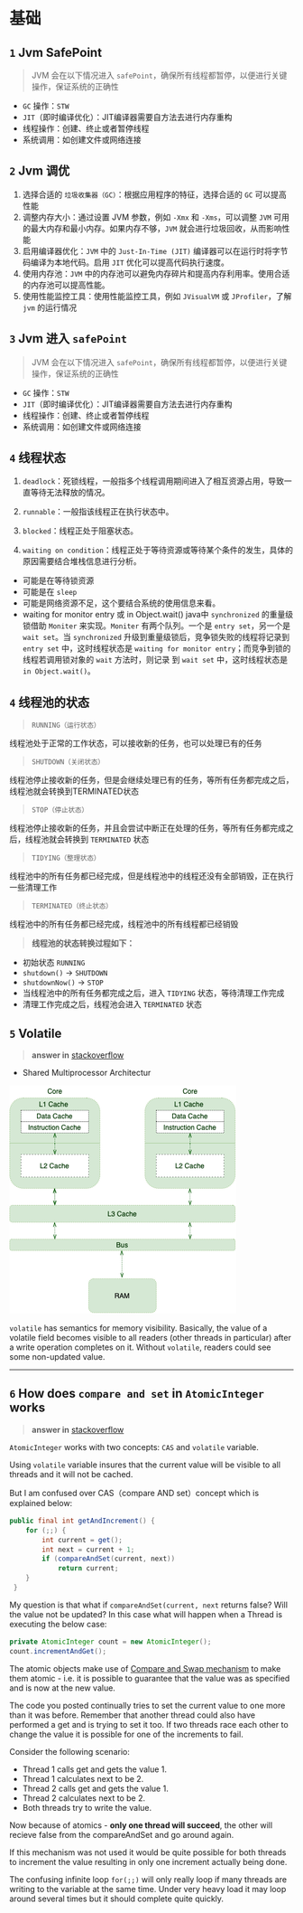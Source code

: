 # 基础

## `1` Jvm SafePoint

> JVM 会在以下情况进入 `safePoint`，确保所有线程都暂停，以便进行关键操作，保证系统的正确性

- `GC` 操作：`STW`
- `JIT`（即时编译优化）：JIT编译器需要自方法去进行内存重构
- 线程操作：创建、终止或者暂停线程
- 系统调用：如创建文件或网络连接

## `2` Jvm 调优

1. 选择合适的 `垃圾收集器（GC）`：根据应用程序的特征，选择合适的 `GC` 可以提高性能
2. 调整内存大小：通过设置 JVM 参数，例如 `-Xmx` 和 `-Xms`，可以调整 `JVM` 可用的最大内存和最小内存。如果内存不够，`JVM` 就会进行垃圾回收，从而影响性能
3. 启用编译器优化：`JVM` 中的 `Just-In-Time (JIT)` 编译器可以在运行时将字节码编译为本地代码。启用 `JIT` 优化可以提高代码执行速度。
4. 使用内存池：`JVM` 中的内存池可以避免内存碎片和提高内存利用率。使用合适的内存池可以提高性能。
5. 使用性能监控工具：使用性能监控工具，例如 `JVisualVM` 或 `JProfiler`，了解 `jvm` 的运行情况

## `3` Jvm 进入 `safePoint`

> JVM 会在以下情况进入 `safePoint`，确保所有线程都暂停，以便进行关键操作，保证系统的正确性

- `GC` 操作：`STW`
- `JIT`（即时编译优化）：JIT编译器需要自方法去进行内存重构
- 线程操作：创建、终止或者暂停线程
- 系统调用：如创建文件或网络连接

## `4` 线程状态

1. `deadlock`：死锁线程，一般指多个线程调用期间进入了相互资源占用，导致一直等待无法释放的情况。

2. `runnable`：一般指该线程正在执行状态中。

3. `blocked`：线程正处于阻塞状态。

4. `waiting on condition`：线程正处于等待资源或等待某个条件的发生，具体的原因需要结合堆栈信息进行分析。

- 可能是在等待锁资源
- 可能是在 `sleep`
- 可能是网络资源不足，这个要结合系统的使用信息来看。
- waiting for monitor entry 或 in Object.wait()
java中 `synchronized` 的重量级锁借助 `Moniter` 来实现。`Moniter` 有两个队列。一个是 `entry set`，另一个是 `wait set`。当 `synchronized` 升级到重量级锁后，竞争锁失败的线程将记录到 `entry set` 中，这时线程状态是 `waiting for monitor entry`；而竞争到锁的线程若调用锁对象的 `wait` 方法时，则记录 到 `wait set` 中，这时线程状态是 `in Object.wait()`。

## `4` 线程池的状态

> `RUNNING（运行状态）`

线程池处于正常的工作状态，可以接收新的任务，也可以处理已有的任务

> `SHUTDOWN（关闭状态）`

线程池停止接收新的任务，但是会继续处理已有的任务，等所有任务都完成之后，线程池就会转换到TERMINATED状态

> `STOP（停止状态）`

线程池停止接收新的任务，并且会尝试中断正在处理的任务，等所有任务都完成之后，线程池就会转换到 `TERMINATED` 状态

> `TIDYING（整理状态）`

线程池中的所有任务都已经完成，但是线程池中的线程还没有全部销毁，正在执行一些清理工作

> `TERMINATED（终止状态）`

线程池中的所有任务都已经完成，线程池中的所有线程都已经销毁

> **线程池的状态转换过程如下：**

- 初始状态 `RUNNING`
- `shutdown()` -> `SHUTDOWN`
- `shutdownNow()` -> `STOP`
- 当线程池中的所有任务都完成之后，进入 `TIDYING` 状态，等待清理工作完成
- 清理工作完成之后，线程池会进入 `TERMINATED` 状态

## `5` Volatile

> **answer in** [stackoverflow](https://stackoverflow.com/questions/106591/what-is-the-volatile-keyword-useful-for)

- Shared Multiprocessor Architectur

![](img/cpu.webp)

`volatile` has semantics for memory visibility. Basically, the value of a volatile field becomes visible to all readers (other threads in particular) after a write operation completes on it. Without `volatile`, readers could see some non-updated value.

___

## `6` How does  `compare and set` in `AtomicInteger` works

>  **answer in** [stackoverflow](https://stackoverflow.com/questions/32634280/how-does-compare-and-set-in-atomicinteger-works)

`AtomicInteger` works with two concepts: `CAS` and `volatile` variable.

Using `volatile` variable insures that the current value will be visible to all threads and it will not be cached.

But I am confused over CAS（compare AND set）concept which is explained below:

```java
public final int getAndIncrement() {
    for (;;) {
        int current = get();
        int next = current + 1;
        if (compareAndSet(current, next))
            return current;
    }
 }
```

My question is that what if `compareAndSet(current, next` returns false? Will the value not be updated? In this case what will happen when a Thread is executing the below case:

```java
private AtomicInteger count = new AtomicInteger();
count.incrementAndGet();
```


The atomic objects make use of [Compare and Swap mechanism](https://www.wikiwand.com/en/Compare-and-swap) to make them atomic - i.e. it is possible to guarantee that the value was as specified and is now at the new value.

The code you posted continually tries to set the current value to one more than it was before. Remember that another thread could also have performed a get and is trying to set it too. If two threads race each other to change the value it is possible for one of the increments to fail.

Consider the following scenario:

- Thread 1 calls get and gets the value 1.
- Thread 1 calculates next to be 2.
- Thread 2 calls get and gets the value 1.
- Thread 2 calculates next to be 2.
- Both threads try to write the value.

Now because of atomics - **only one thread will succeed**, the other will recieve false from the compareAndSet and go around again.

If this mechanism was not used it would be quite possible for both threads to increment the value resulting in only one increment actually being done.

The confusing infinite loop `for(;;)` will only really loop if many threads are writing to the variable at the same time. Under very heavy load it may loop around several times but it should complete quite quickly.

